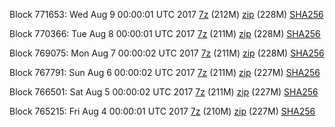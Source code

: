 Block 771653: Wed Aug  9 00:00:01 UTC 2017 [7z](https://transfer.sh/oHTBJ/bootstrap.dat.20170809.7z) (212M) [zip](https://transfer.sh/zlb7x/bootstrap.dat.20170809.zip) (228M) [SHA256](https://transfer.sh/1tBAw/sha256.txt)

Block 770366: Tue Aug  8 00:00:01 UTC 2017 [7z](https://transfer.sh/amvD2/bootstrap.dat.20170808.7z) (211M) [zip](https://transfer.sh/mxt8G/bootstrap.dat.20170808.zip) (228M) [SHA256](https://transfer.sh/143oRI/sha256.txt)

Block 769075: Mon Aug  7 00:00:02 UTC 2017 [7z](https://transfer.sh/iRJaN/bootstrap.dat.20170807.7z) (211M) [zip](https://transfer.sh/IfknA/bootstrap.dat.20170807.zip) (228M) [SHA256](https://transfer.sh/z99ni/sha256.txt)

Block 767791: Sun Aug  6 00:00:02 UTC 2017 [7z](https://transfer.sh/G78FL/bootstrap.dat.20170806.7z) (211M) [zip](https://transfer.sh/Q0uVm/bootstrap.dat.20170806.zip) (227M) [SHA256](https://transfer.sh/6vDlQ/sha256.txt)

Block 766501: Sat Aug  5 00:00:02 UTC 2017 [7z](https://transfer.sh/qE72Y/bootstrap.dat.20170805.7z) (211M) [zip](https://transfer.sh/JBHe6/bootstrap.dat.20170805.zip) (227M) [SHA256](https://transfer.sh/11bbN5/sha256.txt)

Block 765215: Fri Aug  4 00:00:01 UTC 2017 [7z](https://transfer.sh/7hUF4/bootstrap.dat.20170804.7z) (210M) [zip](https://transfer.sh/29yyF/bootstrap.dat.20170804.zip) (227M) [SHA256](https://transfer.sh/Omk8m/sha256.txt)
